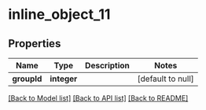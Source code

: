 # inline_object_11

## Properties
Name | Type | Description | Notes
------------ | ------------- | ------------- | -------------
**groupId** | **integer** |  | [default to null]

[[Back to Model list]](../README.md#documentation-for-models) [[Back to API list]](../README.md#documentation-for-api-endpoints) [[Back to README]](../README.md)


